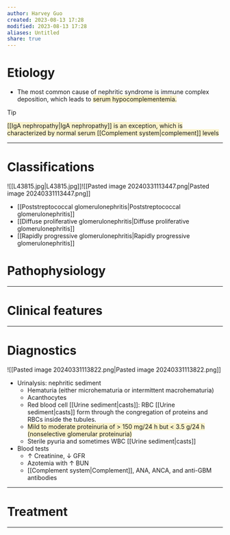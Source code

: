 ```yaml
---
author: Harvey Guo
created: 2023-08-13 17:28
modified: 2023-08-13 17:28
aliases: Untitled
share: true
---
```

# Etiology
- The most common cause of nephritic syndrome is immune complex deposition, which leads to <span style="background:rgba(240, 200, 0, 0.2)">serum hypocomplementemia.</span>
>[!tip] 
><span style="background:rgba(240, 200, 0, 0.2)">[[IgA nephropathy|IgA nephropathy]] is an exception, which is characterized by normal serum [[Complement system|complement]] levels</span>

---
# Classifications
![[L43815.jpg|L43815.jpg]]![[Pasted image 20240331113447.png|Pasted image 20240331113447.png]]
- [[Poststreptococcal glomerulonephritis|Poststreptococcal glomerulonephritis]]
- [[Diffuse proliferative glomerulonephritis|Diffuse proliferative glomerulonephritis]]
- [[Rapidly progressive glomerulonephritis|Rapidly progressive glomerulonephritis]]

# Pathophysiology


---
# Clinical features


---
# Diagnostics
![[Pasted image 20240331113822.png|Pasted image 20240331113822.png]]
- Urinalysis: nephritic sediment 
	- Hematuria (either microhematuria or intermittent macrohematuria)
	- Acanthocytes  
	- Red blood cell [[Urine sediment|casts]]: RBC [[Urine sediment|casts]] form through the congregation of proteins and RBCs inside the tubules. 
	- <span style="background:rgba(240, 200, 0, 0.2)">Mild to moderate proteinuria of > 150 mg/24 h but &lt; 3.5 g/24 h (nonselective glomerular proteinuria)</span> 
	- Sterile pyuria and sometimes WBC [[Urine sediment|casts]]
- Blood tests
	- ↑ Creatinine, ↓ GFR
	- Azotemia with ↑ BUN 
	- [[Complement system|Complement]], ANA, ANCA, and anti-GBM antibodies

---
# Treatment


---
